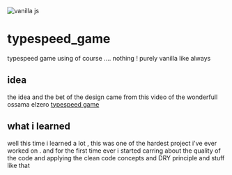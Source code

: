 ![vanilla js](https://res.cloudinary.com/practicaldev/image/fetch/s--5nuecTWU--/c_imagga_scale,f_auto,fl_progressive,h_900,q_auto,w_1600/https://dev-to-uploads.s3.amazonaws.com/i/s46drgig8xugiyqt8zxp.png)

# typespeed_game
typespeed game using of course .... nothing ! purely vanilla like always 

## idea
the idea and the bet of the design came from this video of the wonderfull ossama elzero [typespeed game](https://www.youtube.com/watch?v=rZcBHcmStJM&list=PLDoPjvoNmBAycCXz5d9WvqlmykUIys5e8)

## what i learned
well this time i learned a lot , this was one of the hardest project i've ever worked on . and for the first time ever i started carring about the quality of the code and applying the clean code concepts and DRY principle and stuff like that

